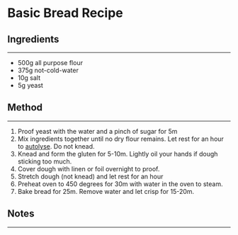 # Basic Bread Recipe

## Ingredients
--------------
- 500g all purpose flour
- 375g not-cold-water
- 10g salt
- 5g yeast

## Method
---------
1. Proof yeast with the water and a pinch of sugar for 5m
2. Mix ingredients together until no dry flour remains. Let rest for an hour to [autolyse](https://bakerybits.co.uk/resources/autolyse-what-why-how/). Do not knead.
3. Knead and form the gluten for 5-10m. Lightly oil your hands if dough sticking too much.
4. Cover dough with linen or foil overnight to proof.
5. Stretch dough (not knead) and let rest for an hour
6. Preheat oven to 450 degrees for 30m with water in the oven to steam.
7. Bake bread for 25m. Remove water and let crisp for 15-20m.

## Notes
--------
